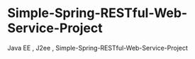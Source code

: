 # Simple-Spring-RESTful-Web-Service-Project
Java EE , J2ee , Simple-Spring-RESTful-Web-Service-Project
